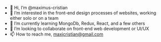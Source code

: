 - 👋 Hi, I’m @maximus-cristian
- 👀 I’m interested in the front-end design processes of websites, working either solo or on a team
- 🌱 I’m currently learning MongoDb, Redux, React, and a few others
- 💞️ I’m looking to collaborate on front-end web development or UI/UX
- 📫 How to reach me, maxjcristian@gmail.com

<!---
maximus-cristian/maximus-cristian is a ✨ special ✨ repository because its `README.md` (this file) appears on your GitHub profile.
You can click the Preview link to take a look at your changes.
--->
